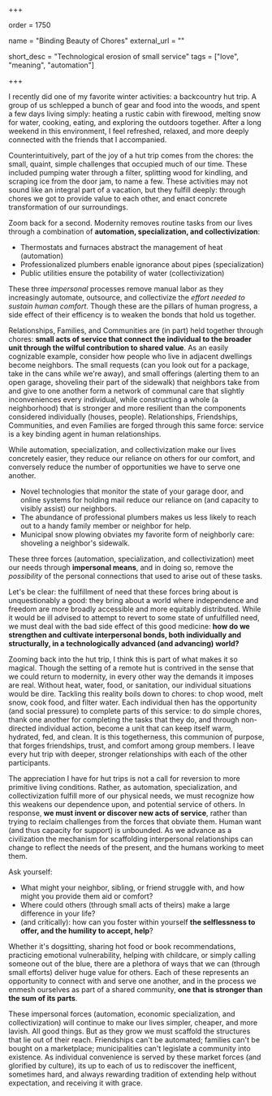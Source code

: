 +++

order = 1750

name = "Binding Beauty of Chores"
external_url = ""

short_desc = "Technological erosion of small service"
tags = ["love", "meaning", "automation"]

+++

I recently did one of my favorite winter activities: a backcountry hut trip. A group of us schlepped a bunch of gear and food into the woods, and spent a few days living simply: heating a rustic cabin with firewood, melting snow for water, cooking, eating, and exploring the outdoors together. After a long weekend in this environment, I feel refreshed, relaxed, and more deeply connected with the friends that I accompanied.

Counterintuitively, part of the joy of a hut trip comes from the chores: the small, quaint, simple challenges that occupied much of our time. These included pumping water through a filter, splitting wood for kindling, and scraping ice from the door jam, to name a few. These activities may not sound like an integral part of a vacation, but they fulfill deeply: through chores we got to provide value to each other, and enact concrete transformation of our surroundings.

Zoom back for a second. Modernity removes routine tasks from our lives through a combination of **automation, specialization, and collectivization**:

- Thermostats and furnaces abstract the management of heat (automation)
- Professionalized plumbers enable ignorance about pipes (specialization)
- Public utilities ensure the potability of water (collectivization)

These three *impersonal* processes remove manual labor as they increasingly automate, outsource, and collectivize the *effort needed to sustain human comfort*. Though these are the pillars of human progress, a side effect of their efficency is to weaken the bonds that hold us together. 

Relationships, Families, and Communities are (in part) held together through chores: **small acts of service that connect the individual to the broader unit through the wilful contribution to shared value**. As an easily cognizable example, consider how people who live in adjacent dwellings become neighbors. The small requests (can you look out for a package, take in the cans while we're away), and small offerings (alerting them to an open garage, shoveling their part of the sidewalk) that neighbors take from and give to one another form a network of communal care that slightly inconveniences every individual, while constructing a whole (a neighborhood) that is stronger and more resilient than the components considered individually (houses, people). Relationships, Friendships, Communities, and even Families are forged through this same force: service is a key binding agent in human relationships.

While automation, specialization, and collectivization make our lives concretely easier, they reduce our reliance on others for our comfort, and conversely reduce the number of opportunities we have to serve one another. 

- Novel technologies that monitor the state of your garage door, and online systems for holding mail reduce our reliance on (and capacity to visibly assist) our neighbors.
- The abundance of professional plumbers makes us less likely to reach out to a handy family member or neighbor for help. 
- Municipal snow plowing obviates my favorite form of neighborly care: shoveling a neighbor's sidewalk.

These three forces (automation, specialization, and collectivization) meet our needs through **impersonal means**, and in doing so, remove the *possibility* of the personal connections that used to arise out of these tasks.

Let's be clear: the fulfillment of need that these forces bring about is unquestionably a good: they bring about a world where independence and freedom are more broadly accessible and more equitably distributed. While it would be ill advised to attempt to revert to some state of unfulfilled need, we must deal with the bad side effect of this good medicine: **how do we strengthen and cultivate interpersonal bonds, both individually and structurally, in a technologically advanced (and advancing) world?**

Zooming back into the hut trip, I think this is part of what makes it so magical. Though the setting of a remote hut is contrived in the sense that we could return to modernity, in every other way the demands it imposes are real. Without heat, water, food, or sanitation, our individual situations would be dire. Tackling this reality boils down to chores: to chop wood, melt snow, cook food, and filter water. Each individual then has the opportunity (and social pressure) to complete parts of this service: to do simple chores, thank one another for completing the tasks that they do, and through non-directed individual action, become a unit that can keep itself warm, hydrated, fed, and clean. It is this togetherness, this communion of purpose, that forges friendships, trust, and comfort among group members. I leave every hut trip with deeper, stronger relationships with each of the other participants.

The appreciation I have for hut trips is not a call for reversion to more primitive living conditions. Rather, as automation, specialization, and collectivization fulfill more of our physical needs, we must recognize how this weakens our dependence upon, and potential service of others. In response, **we must invent or discover new acts of service**, rather than trying to reclaim challenges from the forces that obviate them. Human want (and thus capacity for support) is unbounded. As we advance as a civilization the mechanism for scaffolding interpersonal relationships can change to reflect the needs of the present, and the humans working to meet them.

Ask yourself:

- What might your neighbor, sibling, or friend struggle with, and how might you provide them aid or comfort? 
- Where could others (through small acts of theirs) make a large difference in your life? 
- (and critically): how can you foster within yourself **the selflessness to offer, and the humility to accept, help**?

Whether it's dogsitting, sharing hot food or book recommendations, practicing emotional vulnerability, helping with childcare, or simply calling someone out of the blue, there are a plethora of ways that we can (through small efforts) deliver huge value for others. Each of these represents an opportunity to connect with and serve one another, and in the process we enmesh ourselves as part of a shared community, **one that is stronger than the sum of its parts**.

These impersonal forces (automation, economic specialization, and collectivization) will continue to make our lives simpler, cheaper, and more lavish. All good things. But as they grow we must scaffold the structures that lie out of their reach. Friendships can't be automated; families can't be bought on a marketplace; municipalities can't legislate a community into existence. As individual convenience is served by these market forces (and glorified by culture), its up to each of us to rediscover the inefficent, sometimes hard, and always rewarding tradition of extending help without expectation, and receiving it with grace.
